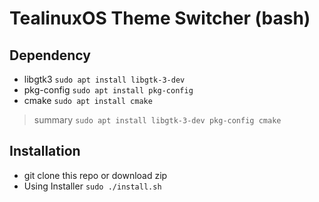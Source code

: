 # TealinuxOS Theme Switcher (bash)

## Dependency
* libgtk3 `sudo apt install libgtk-3-dev`
* pkg-config `sudo apt install pkg-config`
* cmake `sudo apt install cmake`

> summary `sudo apt install libgtk-3-dev pkg-config cmake`

## Installation
* git clone this repo or download zip
* Using Installer `sudo ./install.sh`
